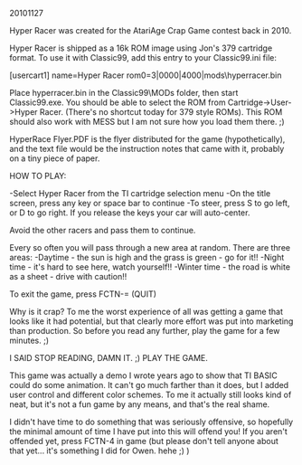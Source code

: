 20101127

Hyper Racer was created for the AtariAge Crap Game contest back in 2010.

Hyper Racer is shipped as a 16k ROM image using Jon's 379 cartridge format. To use it with Classic99, add this entry to your Classic99.ini file:

[usercart1]
name=Hyper Racer
rom0=3|0000|4000|mods\hyperracer.bin

Place hyperracer.bin in the Classic99\MODs folder, then start Classic99.exe. You should be able to select the ROM from Cartridge->User->Hyper Racer. (There's no shortcut today for 379 style ROMs). This ROM should also work with MESS but I am not sure how you load them there. ;)

HyperRace Flyer.PDF is the flyer distributed for the game (hypothetically), and the text file would be the instruction notes that came with it, probably on a tiny piece of paper.

HOW TO PLAY:

-Select Hyper Racer from the TI cartridge selection menu
-On the title screen, press any key or space bar to continue
-To steer, press S to go left, or D to go right. If you release the keys your car will auto-center.

Avoid the other racers and pass them to continue.

Every so often you will pass through a new area at random. There are three areas:
-Daytime - the sun is high and the grass is green - go for it!!
-Night time - it's hard to see here, watch yourself!!
-Winter time - the road is white as a sheet - drive with caution!!

To exit the game, press FCTN-= (QUIT)

Why is it crap? To me the worst experience of all was getting a game that looks like it had potential, but that clearly more effort was put into marketing than production. So before you read any further, play the game for a few minutes. ;)







































I SAID STOP READING, DAMN IT. ;) PLAY THE GAME.
























This game was actually a demo I wrote years ago to show that TI BASIC could do some animation. It can't go much farther than it does, but I added user control and different color schemes. To me it actually still looks kind of neat, but it's not a fun game by any means, and that's the real shame.

I didn't have time to do something that was seriously offensive, so hopefully the minimal amount of time I have put into this will offend you! If you aren't offended yet, press FCTN-4 in game (but please don't tell anyone about that yet... it's something I did for Owen. hehe ;) )


